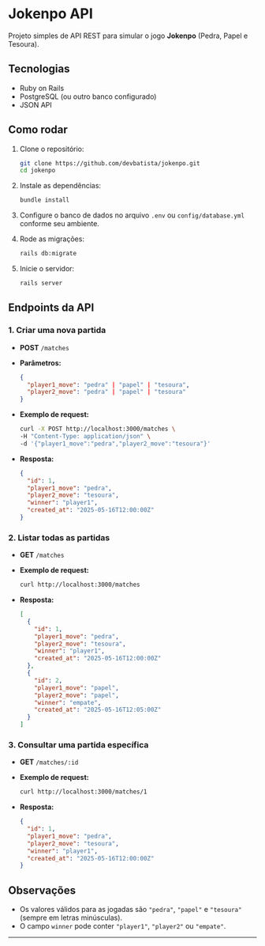 
# Jokenpo API

Projeto simples de API REST para simular o jogo **Jokenpo** (Pedra, Papel e Tesoura).

## Tecnologias

- Ruby on Rails  
- PostgreSQL (ou outro banco configurado)  
- JSON API  

## Como rodar

1. Clone o repositório:  
   ```bash
   git clone https://github.com/devbatista/jokenpo.git
   cd jokenpo
   ```

2. Instale as dependências:  
   ```bash
   bundle install
   ```

3. Configure o banco de dados no arquivo `.env` ou `config/database.yml` conforme seu ambiente.

4. Rode as migrações:  
   ```bash
   rails db:migrate
   ```

5. Inicie o servidor:  
   ```bash
   rails server
   ```

## Endpoints da API

### 1. Criar uma nova partida

- **POST** `/matches`

- **Parâmetros:**  
  ```json
  {
    "player1_move": "pedra" | "papel" | "tesoura",
    "player2_move": "pedra" | "papel" | "tesoura"
  }
  ```

- **Exemplo de request:**  
  ```bash
  curl -X POST http://localhost:3000/matches \
  -H "Content-Type: application/json" \
  -d '{"player1_move":"pedra","player2_move":"tesoura"}'
  ```

- **Resposta:**  
  ```json
  {
    "id": 1,
    "player1_move": "pedra",
    "player2_move": "tesoura",
    "winner": "player1",
    "created_at": "2025-05-16T12:00:00Z"
  }
  ```

### 2. Listar todas as partidas

- **GET** `/matches`

- **Exemplo de request:**  
  ```bash
  curl http://localhost:3000/matches
  ```

- **Resposta:**  
  ```json
  [
    {
      "id": 1,
      "player1_move": "pedra",
      "player2_move": "tesoura",
      "winner": "player1",
      "created_at": "2025-05-16T12:00:00Z"
    },
    {
      "id": 2,
      "player1_move": "papel",
      "player2_move": "papel",
      "winner": "empate",
      "created_at": "2025-05-16T12:05:00Z"
    }
  ]
  ```

### 3. Consultar uma partida específica

- **GET** `/matches/:id`

- **Exemplo de request:**  
  ```bash
  curl http://localhost:3000/matches/1
  ```

- **Resposta:**  
  ```json
  {
    "id": 1,
    "player1_move": "pedra",
    "player2_move": "tesoura",
    "winner": "player1",
    "created_at": "2025-05-16T12:00:00Z"
  }
  ```

## Observações

- Os valores válidos para as jogadas são `"pedra"`, `"papel"` e `"tesoura"` (sempre em letras minúsculas).  
- O campo `winner` pode conter `"player1"`, `"player2"` ou `"empate"`.

---
